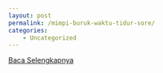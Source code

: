 ```yaml
---
layout: post
permalink: /mimpi-buruk-waktu-tidur-sore/
categories:
    - Uncategorized
---
```


[Baca Selengkapnya](/02)
